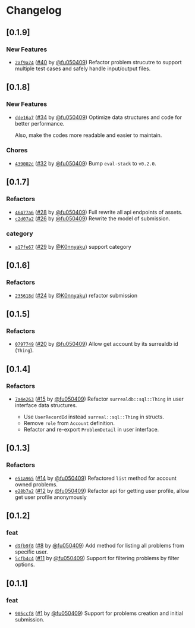 # Changelog

## \[0.1.9]

### New Features

- [`2af9a74`](https://github.com/swpu-acm/online-judge/commit/2af9a745bd51c7a831aa3fd98b0ba6cf08b49e03) ([#40](https://github.com/swpu-acm/online-judge/pull/40) by [@fu050409](https://github.com/swpu-acm/online-judge/../../fu050409)) Refactor problem strucutre to support multiple test cases and safely handle input/output files.

## \[0.1.8]

### New Features

- [`dde16a7`](https://github.com/swpu-acm/online-judge/commit/dde16a7c338649f873de25f5fa5d2fa61b6501ff) ([#34](https://github.com/swpu-acm/online-judge/pull/34) by [@fu050409](https://github.com/swpu-acm/online-judge/../../fu050409)) Optimize data structures and code for better performance.

  Also, make the codes more readable and easier to maintain.

### Chores

- [`439002c`](https://github.com/swpu-acm/online-judge/commit/439002c7fcf73c97787f02a4ff75a9949cbf9ba4) ([#32](https://github.com/swpu-acm/online-judge/pull/32) by [@fu050409](https://github.com/swpu-acm/online-judge/../../fu050409)) Bump `eval-stack` to `v0.2.0`.

## \[0.1.7]

### Refactors

- [`46477a6`](https://github.com/swpu-acm/online-judge/commit/46477a63bd9e1319f805114e8499e93699ad0095) ([#28](https://github.com/swpu-acm/online-judge/pull/28) by [@fu050409](https://github.com/swpu-acm/online-judge/../../fu050409)) Full rewrite all api endpoints of assets.
- [`c2d07a2`](https://github.com/swpu-acm/online-judge/commit/c2d07a2c778ac676689c796e450c67ac7d10034f) ([#26](https://github.com/swpu-acm/online-judge/pull/26) by [@fu050409](https://github.com/swpu-acm/online-judge/../../fu050409)) Rewrite the model of submission.

### category

- [`a17fe67`](https://github.com/swpu-acm/online-judge/commit/a17fe67eec9d281ab3037809973326c640763159) ([#29](https://github.com/swpu-acm/online-judge/pull/29) by [@K0nnyaku](https://github.com/swpu-acm/online-judge/../../K0nnyaku)) support category

## \[0.1.6]

### Refactors

- [`235618d`](https://github.com/swpu-acm/online-judge/commit/235618d4c4018c299df1ac4ce5ee2e3c3a4635d4) ([#24](https://github.com/swpu-acm/online-judge/pull/24) by [@K0nnyaku](https://github.com/swpu-acm/online-judge/../../K0nnyaku)) refactor submission

## \[0.1.5]

### Refactors

- [`0797749`](https://github.com/swpu-acm/online-judge/commit/079774945731e11abed54382cbfb0cc54f6863f8) ([#20](https://github.com/swpu-acm/online-judge/pull/20) by [@fu050409](https://github.com/swpu-acm/online-judge/../../fu050409)) Allow get account by its surrealdb id (`Thing`).

## \[0.1.4]

### Refactors

- [`7a4e263`](https://github.com/swpu-acm/online-judge/commit/7a4e263999adfb788636025376296c862db66c44) ([#15](https://github.com/swpu-acm/online-judge/pull/15) by [@fu050409](https://github.com/swpu-acm/online-judge/../../fu050409)) Refactor `surrealdb::sql::Thing` in user interface data structures.

  - Use `UserRecordId` instead `surreal::sql::Thing` in structs.
  - Remove `role` from `Account` definition.
  - Refactor and re-export `ProblemDetail` in user interface.

## \[0.1.3]

### Refactors

- [`e51a965`](https://github.com/swpu-acm/online-judge/commit/e51a96583f773c7a7d606bec2aa77b56a4549322) ([#14](https://github.com/swpu-acm/online-judge/pull/14) by [@fu050409](https://github.com/swpu-acm/online-judge/../../fu050409)) Refactored `list` method for account owned problems.
- [`e28b7a2`](https://github.com/swpu-acm/online-judge/commit/e28b7a2c035e502a4c34dff877b0205d370b74a4) ([#12](https://github.com/swpu-acm/online-judge/pull/12) by [@fu050409](https://github.com/swpu-acm/online-judge/../../fu050409)) Refactor api for getting user profile, allow get user profile anonymously

## \[0.1.2]

### feat

- [`d9fb9f8`](https://github.com/swpu-acm/online-judge/commit/d9fb9f85319d7a1b33b674902be8bd429735b5d5) ([#8](https://github.com/swpu-acm/online-judge/pull/8) by [@fu050409](https://github.com/swpu-acm/online-judge/../../fu050409)) Add method for listing all problems from specific user.
- [`5cfb4c4`](https://github.com/swpu-acm/online-judge/commit/5cfb4c48ded65a10087e0ebbc6d41cd769e3a64b) ([#11](https://github.com/swpu-acm/online-judge/pull/11) by [@fu050409](https://github.com/swpu-acm/online-judge/../../fu050409)) Support for filtering problems by filter options.

## \[0.1.1]

### feat

- [`905ccf8`](https://github.com/swpu-acm/online-judge/commit/905ccf874c7876e7724f6d93ac10ede59fffdfd4) ([#1](https://github.com/swpu-acm/online-judge/pull/1) by [@fu050409](https://github.com/swpu-acm/online-judge/../../fu050409)) Support for problems creation and initial submission.
